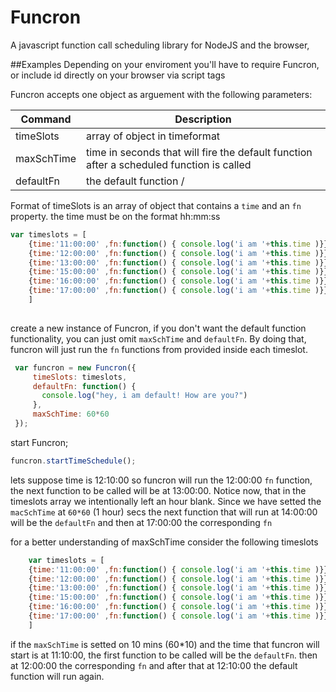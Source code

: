# Funcron 
A javascript function call scheduling library for NodeJS and the browser, 

##Examples
Depending on your enviroment you'll have to require Funcron, or include id directly on your
browser via script tags 

Funcron accepts one object as arguement with the following parameters:

| Command | Description |
| --- | --- |
| timeSlots | array of object in timeformat|
| maxSchTime | time in seconds that will fire the default function after a scheduled function is called   |
| defaultFn | the default function /


Format of timeSlots is an array of object that contains a ```time``` and an ```fn``` property.
the time must be on the format hh:mm:ss
```javascript
var timeslots = [
    {time:'11:00:00' ,fn:function() { console.log('i am '+this.time )}},
    {time:'12:00:00' ,fn:function() { console.log('i am '+this.time )}},
    {time:'13:00:00' ,fn:function() { console.log('i am '+this.time )}},
    {time:'15:00:00' ,fn:function() { console.log('i am '+this.time )}},
    {time:'16:00:00' ,fn:function() { console.log('i am '+this.time )}},
    {time:'17:00:00' ,fn:function() { console.log('i am '+this.time )}},
    ]
    
```
create a new instance of Funcron, if you don't want the default function functionality, you can 
just omit ```maxSchTime``` and ```defaultFn```. By doing that, funcron will just run the ```fn``` functions from 
provided inside each timeslot.

```javascript
 var funcron = new Funcron({
     timeSlots: timeslots,
     defaultFn: function() {
       console.log("hey, i am default! How are you?")
     },
     maxSchTime: 60*60 
 });
```
start Funcron;

```javascript
funcron.startTimeSchedule();
```
lets suppose time is 12:10:00
so funcron will run the 12:00:00 ```fn``` function, the next function to be called will be at 13:00:00. Notice now, that in the timeslots array
we intentionally left an hour blank. Since we have setted the ```macSchTime``` at ```60*60``` (1 hour) secs the next
function that will run at 14:00:00 will be the ```defaultFn``` and then at 17:00:00 the corresponding ```fn```

for a better understanding of maxSchTime consider the following  timeslots
```javascript
    var timeslots = [
    {time:'11:00:00' ,fn:function() { console.log('i am '+this.time )}},
    {time:'12:00:00' ,fn:function() { console.log('i am '+this.time )}},
    {time:'13:00:00' ,fn:function() { console.log('i am '+this.time )}},
    {time:'15:00:00' ,fn:function() { console.log('i am '+this.time )}},
    {time:'16:00:00' ,fn:function() { console.log('i am '+this.time )}},
    {time:'17:00:00' ,fn:function() { console.log('i am '+this.time )}}
    ]
```
if the ```maxSchTime``` is setted on 10 mins (60*10) and the time that funcron will start is at 11:10:00, the first function 
to be called will be the ```defaultFn```. then at 12:00:00 the corresponding ```fn``` and after that at 12:10:00 the default 
function will run again.

